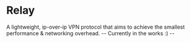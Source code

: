 # Relay
A lightweight, ip-over-ip VPN protocol that aims to achieve the smallest performance & networking overhead.
-- Currently in the works :) --
